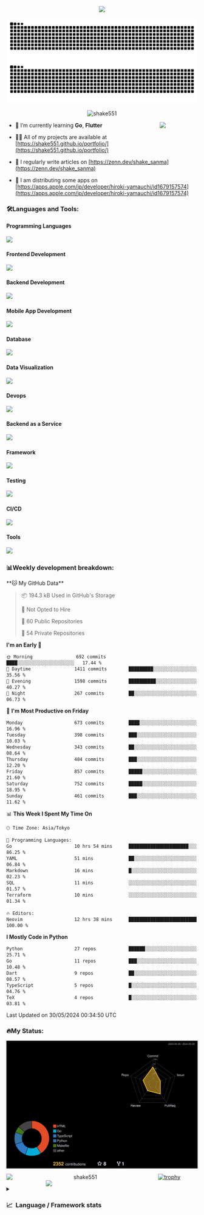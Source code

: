 <p align="center"><img src="https://capsule-render.vercel.app/api?type=waving&color=gradient&height=300&section=header&text=Hi%20I'm%20shake&fontSize=90&animation=fadeIn&fontAlignY=38&desc=Welcome%20To%20Shake's%20GitHub%20Profile%20&descAlignY=51&descAlign=62"></p>

<p align="center">
  <img src="https://raw.githubusercontent.com/shake551/shake551/output/github-contribution-grid-snake-dark.svg#gh-dark-mode-only" />
  <img src="https://raw.githubusercontent.com/shake551/shake551/output/github-contribution-grid-snake.svg#gh-light-mode-only" />
</p>


<p align="center">
  <img src="https://komarev.com/ghpvc/?username=shake551&label=Profile%20views&color=0e75b6&style=flat" alt="shake551" />
</p>

<img src="https://media.giphy.com/media/hvRJCLFzcasrR4ia7z/giphy.gif" width="100" align="right">

- 🌱 I’m currently learning **Go**, **Flutter**

- 👨‍💻 All of my projects are available at [https://shake551.github.io/portfolio/](https://shake551.github.io/portfolio/)

- 📝 I regularly write articles on [https://zenn.dev/shake_sanma](https://zenn.dev/shake_sanma)

- 🍏 I am distributing some apps on [https://apps.apple.com/jp/developer/hiroki-yamauchi/id1679157574](https://apps.apple.com/jp/developer/hiroki-yamauchi/id1679157574)


<h3 align="left">🛠️Languages and Tools:</h3>
<h4 align="left">Programming Languages</h4>
<img src="https://skillicons.dev/icons?i=go,java,lua,js,ts,c,cs,cpp,php,ruby,rust,py">

<h4 align="left">Frontend Development</h4>
<img src="https://skillicons.dev/icons?i=nextjs,react,vue,html,css,bootstrap,pug,tailwind">

<h4 align="left">Backend Development</h4>
<img src="https://skillicons.dev/icons?i=graphql,express,prisma,kafka,kotlin,nodejs,spring,nginx">

<h4 align="left">Mobile App Development</h4>
<img src="https://skillicons.dev/icons?i=dart,flutter">

<h4 align="left">Database</h4>
<img src="https://skillicons.dev/icons?i=mysql,postgres,redis,sqlite,dynamodb">

<h4 align="left">Data Visualization</h4>
<img src="https://skillicons.dev/icons?i=grafana">

<h4 align="left">Devops</h4>
<img src="https://skillicons.dev/icons?i=docker,kubernetes,gcp,aws,bash,azure,jenkins,vercel">

<h4 align="left">Backend as a Service</h4>
<img src="https://skillicons.dev/icons?i=firebase,heroku">

<h4 align="left">Framework</h4>
<img src="https://skillicons.dev/icons?i=django,laravel,fastapi,rails,remix,flask">

<h4 align="left">Testing</h4>
<img src="https://skillicons.dev/icons?i=jest,selenium,">

<h4 align="left">CI/CD</h4>
<img src="https://skillicons.dev/icons?i=githubactions,jenkins,">

<h4 align="left">Tools</h4>
<img src="https://skillicons.dev/icons?i=github,git,postman,linux,prometheus,md,matlab,blender,xd,ai,">

<br>

<h3 align="left">📊Weekly development breakdown:</h3>
<!--START_SECTION:waka-->
**🐱 My GitHub Data** 

> 📦 194.3 kB Used in GitHub's Storage 
 > 
> 🚫 Not Opted to Hire
 > 
> 📜 60 Public Repositories 
 > 
> 🔑 54 Private Repositories 
 > 
**I'm an Early 🐤** 

```text
🌞 Morning                692 commits         ████░░░░░░░░░░░░░░░░░░░░░   17.44 % 
🌆 Daytime                1411 commits        █████████░░░░░░░░░░░░░░░░   35.56 % 
🌃 Evening                1598 commits        ██████████░░░░░░░░░░░░░░░   40.27 % 
🌙 Night                  267 commits         ██░░░░░░░░░░░░░░░░░░░░░░░   06.73 % 
```
📅 **I'm Most Productive on Friday** 

```text
Monday                   673 commits         ████░░░░░░░░░░░░░░░░░░░░░   16.96 % 
Tuesday                  398 commits         ███░░░░░░░░░░░░░░░░░░░░░░   10.03 % 
Wednesday                343 commits         ██░░░░░░░░░░░░░░░░░░░░░░░   08.64 % 
Thursday                 484 commits         ███░░░░░░░░░░░░░░░░░░░░░░   12.20 % 
Friday                   857 commits         █████░░░░░░░░░░░░░░░░░░░░   21.60 % 
Saturday                 752 commits         █████░░░░░░░░░░░░░░░░░░░░   18.95 % 
Sunday                   461 commits         ███░░░░░░░░░░░░░░░░░░░░░░   11.62 % 
```


📊 **This Week I Spent My Time On** 

```text
🕑︎ Time Zone: Asia/Tokyo

💬 Programming Languages: 
Go                       10 hrs 54 mins      ██████████████████████░░░   86.25 % 
YAML                     51 mins             ██░░░░░░░░░░░░░░░░░░░░░░░   06.84 % 
Markdown                 16 mins             █░░░░░░░░░░░░░░░░░░░░░░░░   02.23 % 
SQL                      11 mins             ░░░░░░░░░░░░░░░░░░░░░░░░░   01.57 % 
Terraform                10 mins             ░░░░░░░░░░░░░░░░░░░░░░░░░   01.34 % 

🔥 Editors: 
Neovim                   12 hrs 38 mins      █████████████████████████   100.00 % 
```

**I Mostly Code in Python** 

```text
Python                   27 repos            ██████░░░░░░░░░░░░░░░░░░░   25.71 % 
Go                       11 repos            ███░░░░░░░░░░░░░░░░░░░░░░   10.48 % 
Dart                     9 repos             ██░░░░░░░░░░░░░░░░░░░░░░░   08.57 % 
TypeScript               5 repos             █░░░░░░░░░░░░░░░░░░░░░░░░   04.76 % 
TeX                      4 repos             █░░░░░░░░░░░░░░░░░░░░░░░░   03.81 % 
```




 Last Updated on 30/05/2024 00:34:50 UTC
<!--END_SECTION:waka-->


<h3 align="left">🔥My Status:</h3>

<p align="center">
  <img src="./profile-3d-contrib/profile-night-rainbow.svg" align="center" width="550">
</p>
  
<p align="center">
<img src="https://github-readme-streak-stats.herokuapp.com/?user=shake551&theme=highcontrast" alt="shake551" align="left" width="400">
<img src="https://github-readme-stats.vercel.app/api?username=shake551&count_private=true&show_icons=true&theme=highcontrast" align="right" width="400">
</p>

[![trophy](https://github-profile-trophy.vercel.app/?username=shake551&theme=darkhub&column=8)](https://github.com/ryo-ma/github-profile-trophy)

<details>
  <summary><h3>📈&nbsp;&nbsp;Language&nbsp;/&nbsp;Framework stats</h3></summary>
  <br/>
  <a href='https://profile.codersrank.io/user/shake551/'>
    <img src='http://cr-skills-chart-widget.azurewebsites.net/api/api?username=shake551' width="800">
  </a>

</details>
